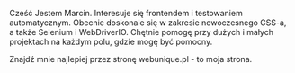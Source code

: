 Cześć Jestem Marcin.
Interesuje się frontendem i testowaniem automatycznym. 
Obecnie doskonale się w zakresie nowoczesnego CSS-a, a także Selenium i WebDriverIO. 
Chętnie pomogę przy dużych i małych projektach na każdym polu, gdzie mogę być pomocny.

Znajdź mnie najlepiej przez stronę webunique.pl - to moja strona.
